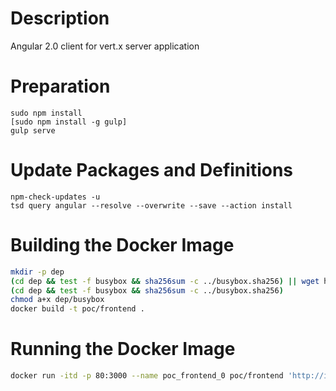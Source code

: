 
# Description
Angular 2.0 client for vert.x server application

# Preparation
	sudo npm install
	[sudo npm install -g gulp]
    gulp serve

# Update Packages and Definitions
	npm-check-updates -u
	tsd query angular --resolve --overwrite --save --action install

# Building the Docker Image

```bash
mkdir -p dep
(cd dep && test -f busybox && sha256sum -c ../busybox.sha256) || wget http://www.busybox.net/downloads/binaries/1.21.1/busybox-x86_64 -O dep/busybox
(cd dep && test -f busybox && sha256sum -c ../busybox.sha256)
chmod a+x dep/busybox
docker build -t poc/frontend .
```

# Running the Docker Image

```bash
docker run -itd -p 80:3000 --name poc_frontend_0 poc/frontend 'http://inn-o-as1.lan.inology.nl:8080'
```